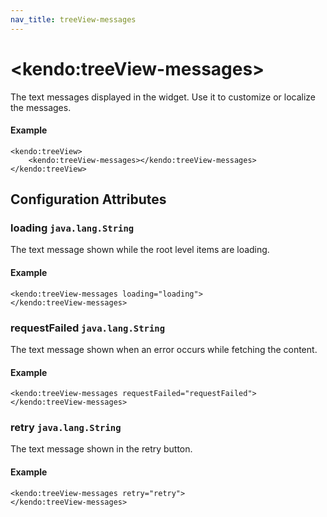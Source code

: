 ```yaml
---
nav_title: treeView-messages
---
```


# \<kendo:treeView-messages\>

The text messages displayed in the widget. Use it to customize or localize the messages.

#### Example
    <kendo:treeView>
        <kendo:treeView-messages></kendo:treeView-messages>
    </kendo:treeView>

## Configuration Attributes

### loading `java.lang.String`

The text message shown while the root level items are loading.

#### Example
    <kendo:treeView-messages loading="loading">
    </kendo:treeView-messages>

### requestFailed `java.lang.String`

The text message shown when an error occurs while fetching the content.

#### Example
    <kendo:treeView-messages requestFailed="requestFailed">
    </kendo:treeView-messages>

### retry `java.lang.String`

The text message shown in the retry button.

#### Example
    <kendo:treeView-messages retry="retry">
    </kendo:treeView-messages>

